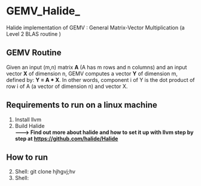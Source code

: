 # GEMV_Halide_
Halide implementation of GEMV : General Matrix-Vector Multiplication (a Level 2 BLAS routine ) 

## GEMV Routine

Given an input (m,n) matrix **A** (A has m rows and n columns) and an input vector **X** of dimension n, GEMV computes a vector **Y** of dimension m, defined by: **Y = A * X**. In other words, component i of Y is the dot product of row i of A (a vector of dimension n) and vector X.

## Requirements to run on a linux machine 
1. Install llvm 
1. Build Halide <br/>
    **---> Find out more about halide and how to set it up with llvm step by step at https://github.com/halide/Halide**
 
## How to run
2. Shell: git clone hjhgvj;hv
2. Shell: 
